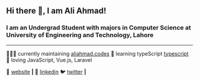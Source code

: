 ## Hi there 👋, I am Ali Ahmad!

### I am an Undergrad Student with majors in Computer Science at University of Engineering and Technology, Lahore

----------

👨🏼‍💻 currently maintaining [aliahmad.codes][website] 
🧠 learning typeScript [typescript][typescript]
💜 loving JavaScript, Vue.js, Laravel

🏡 [website][website] **|**
👔 [linkedin][linkedin]
🐦 [twitter][twitter] **|**

[website]: https://aliahmad.codes/
[typescript]: https://www.typescriptlang.org/
[linkedin]: https://www.linkedin.com/in/aliahmaddev/
[twitter]: https://twitter.com/AliAhmadCse


<!--
**aliahmadcse/aliahmadcse** is a ✨ _special_ ✨ repository because its `README.md` (this file) appears on your GitHub profile.

Here are some ideas to get you started:

-   🔭 I’m currently working on ...
-   🌱 I’m currently learning ...
-   👯 I’m looking to collaborate on ...
-   🤔 I’m looking for help with ...
-   💬 Ask me about ...
-   📫 How to reach me: ...
-   😄 Pronouns: ...
-   ⚡ Fun fact: ...
    -->
